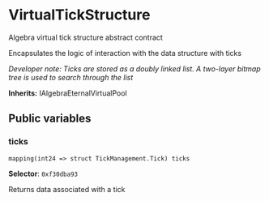 

# VirtualTickStructure


Algebra virtual tick structure abstract contract

Encapsulates the logic of interaction with the data structure with ticks

*Developer note: Ticks are stored as a doubly linked list. A two-layer bitmap tree is used to search through the list*

**Inherits:** IAlgebraEternalVirtualPool

## Public variables
### ticks
```solidity
mapping(int24 => struct TickManagement.Tick) ticks
```
**Selector**: `0xf30dba93`

Returns data associated with a tick


